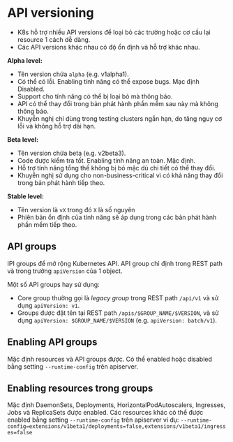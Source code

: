 # API versioning
- K8s hỗ trợ nhiều API versions để loại bỏ các trường hoặc cơ cấu lại resource 1 cách dễ dàng.
- Các API versions khác nhau có độ ổn định và hỗ trợ khác nhau. 

**Alpha level:**
- Tên version chứa `alpha` (e.g. v1alpha1).
- Có thể có lỗi. Enabling tính năng có thể expose bugs. Mạc định Disabled.
- Support cho tính năng có thể bị loại bỏ mà thông báo.
- API có thể thay đổi trong bản phát hành phần mềm sau này mà không thông báo.
- Khuyễn nghị chỉ dùng trong testing clusters ngắn hạn, do tăng nguy cơ lỗi và không hỗ trợ dài hạn.

**Beta level:**
- Tên version chứa beta (e.g. v2beta3).
- Code được kiểm tra tốt. Enabling tính năng an toàn. Mặc định.
- Hỗ trợ tính năng tổng thế không bị bỏ mặc dù chi tiết có thể thay đổi.
- Khuyễn nghị sử dụng cho non-business-critical vì có khả năng thay đổi trong bản phát hành tiếp theo.

**Stable level:**
- Tên version là `vX` trong đó `X` là số nguyên
- Phiên bản ổn định của tính năng sẽ áp dụng trong các bản phát hành phần mềm tiếp theo.

## API groups

IPI groups để mở rộng Kubernetes API. API group chỉ định trong REST path và trong trường  `apiVersion` của 1 object.

Một số API groups hay sử dụng: 
- Core group thường gọi là *legacy group* trong REST path `/api/v1` và sử dụng `apiVersion: v1`.
- Groups được đặt tên tại REST path `/apis/$GROUP_NAME/$VERSION`, và sử dụng `apiVersion: $GROUP_NAME/$VERSION` (e.g. `apiVersion: batch/v1`).

## Enabling API groups

Mặc định resources và API groups được. Có thể enabled hoặc disabled bằng setting `--runtime-config` trên apiserver. 

## Enabling resources trong groups

Mặc định DaemonSets, Deployments, HorizontalPodAutoscalers, Ingresses, Jobs và ReplicaSets được enabled. Các resources khác có thể được enabled bằng setting `--runtime-config` trên apiserver ví dụ: `--runtime-config=extensions/v1beta1/deployments=false,extensions/v1beta1/ingresses=false`




